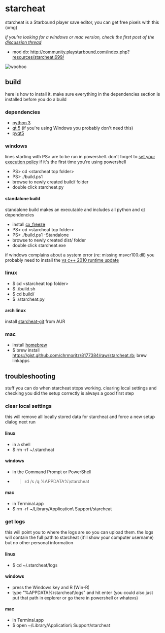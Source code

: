 # starcheat

starcheat is a Starbound player save editor, you can get free pixels with this (omg)

*if you're looking for a windows or mac version, check the first post of the [discussion thread](http://community.playstarbound.com/index.php?threads/starcheat-player-save-editor-and-python-library.60174/)*

- mod db: http://community.playstarbound.com/index.php?resources/starcheat.699/

![woohoo](https://raw.github.com/wizzomafizzo/starcheat/master/screen.png)

## build
here is how to install it. make sure everything in the dependencies section is installed before you do a build

### dependencies
- [python 3](http://www.python.org/getit/)
- [qt 5](http://qt-project.org/downloads) (if you're using Windows you probably don't need this)
- [pyqt5](http://www.riverbankcomputing.com/software/pyqt/download5)

### windows
lines starting with PS> are to be run in powershell. don't forget to [set your execution policy](http://technet.microsoft.com/en-us/library/ee176961.aspx) if it's the first time you're using powershell

- PS> cd \<starcheat top folder\>
- PS> ./build.ps1
- browse to newly created build/ folder
- double click starcheat.py

#### standalone build
standalone build makes an executable and includes all python and qt dependencies

- install [cx_freeze](http://cx-freeze.sourceforge.net/)
- PS> cd \<starcheat top folder\>
- PS> ./build.ps1 -Standalone
- browse to newly created dist/ folder
- double click starcheat.exe

if windows complains about a system error (re: missing msvcr100.dll) you probably need to install the [vs c++ 2010 runtime update](http://www.microsoft.com/en-au/download/details.aspx?id=14632)

### linux
- $ cd \<starcheat top folder\>
- $ ./build.sh
- $ cd build/
- $ ./starcheat.py

#### arch linux
install [starcheat-git](https://aur.archlinux.org/packages/starcheat-git/) from AUR

### mac
- install [homebrew](http://brew.sh/)
- $ brew install https://gist.github.com/chrmoritz/8177384/raw/starcheat.rb; brew linkapps

## troubleshooting
stuff you can do when starcheat stops working. clearing local settings and checking you did the setup correctly is always a good first step
### clear local settings
this will remove all locally stored data for starcheat and force a new setup dialog next run
#### linux
- in a shell
- $ rm -rf ~/.starcheat
#### windows
- in the Command Prompt or PowerShell
- > rd /s /q %APPDATA%\starcheat
#### mac
- in Terminal.app
- $ rm -rf ~/Library/Application\ Support/starcheat
### get logs
this will point you to where the logs are so you can upload them. the logs will contain the full path to starcheat (it'll show your computer username) but no other personal information
#### linux
- $ cd ~/.starcheat/logs
#### windows
- press the Windows key and R (Win-R)
- type "%APPDATA%\starcheat\logs" and hit enter
(you could also just put that path in explorer or go there in powershell or whatevs)
#### mac
- in Terminal.app
- $ open ~/Library/Application\ Support/starcheat